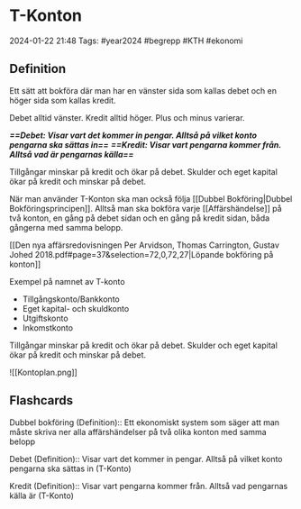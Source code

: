 # T-Konton

2024-01-22 21:48
Tags: #year2024 #begrepp #KTH #ekonomi

## Definition

Ett sätt att bokföra där man har en vänster sida som kallas debet och en höger sida som kallas kredit.

Debet alltid vänster. Kredit alltid höger. Plus och minus varierar.

***==Debet: Visar vart det kommer in pengar. Alltså på vilket konto pengarna ska sättas in==***
***==Kredit: Visar vart pengarna kommer från. Alltså vad är pengarnas källa==***

Tillgångar minskar på kredit och ökar på debet.
Skulder och eget kapital ökar på kredit och minskar på debet.

När man använder T-Konton ska man också följa [[Dubbel Bokföring|Dubbel Bokföringsprincipen]]. Alltså man ska bokföra varje [[Affärshändelse]] på två konton, en gång på debet sidan och en gång på kredit sidan, båda gångerna med samma belopp.

[[Den nya affärsredovisningen Per Arvidson, Thomas Carrington, Gustav Johed 2018.pdf#page=37&selection=72,0,72,27|Löpande bokföring på konton]]

Exempel på namnet av T-konto

- Tillgångskonto/Bankkonto
- Eget kapital- och skuldkonto
- Utgiftskonto
- Inkomstkonto

Tillgångar minskar på kredit och ökar på debet.
Skulder och eget kapital ökar på kredit och minskar på debet.

![[Kontoplan.png]]

## Flashcards

Dubbel bokföring (Definition):: Ett ekonomiskt system som säger att man måste skriva ner alla affärshändelser på två olika konton med samma belopp
<!--SR:!2024-01-25,3,250!2024-01-26,4,270-->

Debet (Definition):: Visar vart det kommer in pengar. Alltså på vilket konto pengarna ska sättas in (T-Konto)
<!--SR:!2000-01-01,1,250!2024-01-29,3,252-->

Kredit (Definition):: Visar vart pengarna kommer från. Alltså vad pengarnas källa är (T-Konto)
<!--SR:!2024-01-26,3,252!2000-01-01,1,250-->
